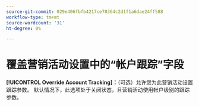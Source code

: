 ```yaml
---
source-git-commit: 029e406fbfb4217ce78364c2d1f1a6dae24ff588
workflow-type: tm+mt
source-wordcount: '31'
ht-degree: 0%

---
```

# 覆盖营销活动设置中的“帐户跟踪”字段

**[!UICONTROL Override Account Tracking]：**（可选）允许您为此营销活动设置跟踪参数。 默认情况下，此选项处于关闭状态，且营销活动使用帐户级别的跟踪参数。
